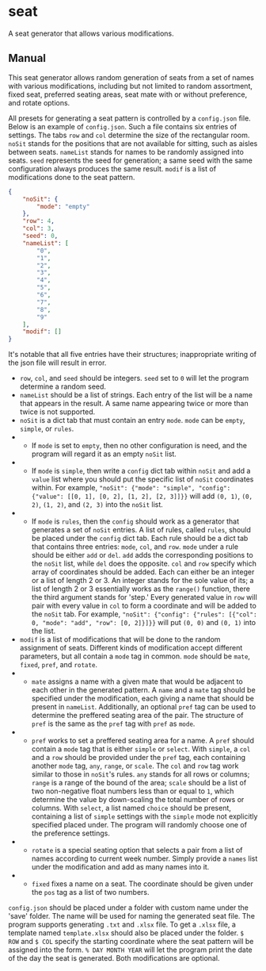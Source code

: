 # seat
A seat generator that allows various modifications.

## Manual
This seat generator allows random generation of seats from a set of names with various modifications, including but not limited to random assortment, fixed seat, preferred seating areas, seat mate with or without preference, and rotate options.

All presets for generating a seat pattern is controlled by a `config.json` file. Below is an example of `config.json`. Such a file contains six entries of settings. The tabs `row` and `col` determine the size of the rectangular room. `noSit` stands for the positions that are not available for sitting, such as aisles between seats. `nameList` stands for names to be randomly assigned into seats. `seed` represents the seed for generation; a same seed with the same configuration always produces the same result. `modif` is a list of modifications done to the seat pattern.

```json
{
    "noSit": {
        "mode": "empty"
    },
    "row": 4,
    "col": 3,
    "seed": 0,
    "nameList": [
        "0",
        "1",
        "2",
        "3",
        "4",
        "5",
        "6",
        "7",
        "8",
        "9"
    ],
    "modif": []
}
```

It's notable that all five entries have their structures; inappropriate writing of the json file will result in error.
* `row`, `col`, and `seed` should be integers. `seed` set to `0` will let the program determine a random seed.
* `nameList` should be a list of strings. Each entry of the list will be a name that appears in the result. A same name appearing twice or more than twice is not supported.
* `noSit` is a dict tab that must contain an entry `mode`. `mode` can be `empty`, `simple`, or `rules`.
* * If `mode` is set to `empty`, then no other configuration is need, and the program will regard it as an empty `noSit` list.
* * If `mode` is `simple`, then write a `config` dict tab within `noSit` and add a `value` list where you should put the specific list of `noSit` coordinates within. For example, `"noSit": {"mode": "simple", "config": {"value": [[0, 1], [0, 2], [1, 2], [2, 3]]}}` will add `(0, 1)`, `(0, 2)`, `(1, 2)`, and `(2, 3)` into the `noSit` list.
* * If `mode` is `rules`, then the `config` should work as a generator that generates a set of `noSit` entries. A list of rules, called `rules`, should be placed under the `config` dict tab. Each rule should be a dict tab that contains three entries: `mode`, `col`, and `row`. `mode` under a rule should be either `add` or `del`. `add` adds the corresponding positions to the `noSit` list, while `del` does the opposite. `col` and `row` specify which array of coordinates should be added. Each can either be an integer or a list of length 2 or 3. An integer stands for the sole value of its; a list of length 2 or 3 essentially works as the `range()` function, there the third argument stands for 'step.' Every generated value in `row` will pair with every value in `col` to form a coordinate and will be added to the `noSit` tab. For example, ```"noSit": {"config": {"rules": [{"col": 0, "mode": "add", "row": [0, 2]}]}}``` will put `(0, 0)` and `(0, 1)` into the list.
* `modif` is a list of modifications that will be done to the random assignment of seats. Different kinds of modification accept different parameters, but all contain a `mode` tag in common. `mode` should be `mate`, `fixed`, `pref`, and `rotate`.
* * `mate` assigns a name with a given mate that would be adjacent to each other in the generated pattern. A `name` and a `mate` tag should be specified under the modification, each giving a name that should be present in `nameList`. Additionally, an optional `pref` tag can be used to determine the preffered seating area of the pair. The structure of `pref` is the same as the `pref` tag with `pref` as `mode`.
* * `pref` works to set a preffered seating area for a name. A `pref` should contain a `mode` tag that is either `simple` or `select`. With `simple`, a `col` and a `row` should be provided under the `pref` tag, each containing another `mode` tag, `any`, `range`, or `scale`. The `col` and `row` tag work similar to those in `noSit`'s rules. `any` stands for all rows or columns; `range` is a range of the bound of the area; `scale` should be a list of two non-negative float numbers less than or equal to `1`, which determine the value by down-scaling the total number of rows or columns. With `select`, a list named `choice` should be present, containing a list of `simple` settings with the `simple` mode not explicitly specified placed under. The program will randomly choose one of the preference settings.
* * `rotate` is a special seating option that selects a pair from a list of names according to current week number. Simply provide a `names` list under the modification and add as many names into it.
* * `fixed` fixes a name on a seat. The coordinate should be given under the `pos` tag as a list of two numbers.

`config.json` should be placed under a folder with custom name under the 'save' folder. The name will be used for naming the generated seat file. The program supports generating `.txt` and `.xlsx` file. To get a `.xlsx` file, a template named `template.xlsx` should also be placed under the folder. `$ ROW` and `$ COL` specify the starting coordinate where the seat pattern will be assigned into the form. `% DAY MONTH YEAR` will let the program print the date of the day the seat is generated. Both modifications are optional.
